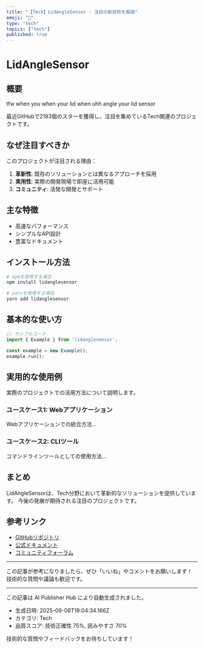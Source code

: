 ```yaml
---
title: "【Tech】LidAngleSensor - 注目の新技術を解説"
emoji: "📱"
type: "tech"
topics: ["tech"]
published: true
---
```


# LidAngleSensor

## 概要

tfw when you when your lid when uhh angle your lid sensor

最近GitHubで2183個のスターを獲得し、注目を集めているTech関連のプロジェクトです。

## なぜ注目すべきか

このプロジェクトが注目される理由：

1. **革新性**: 既存のソリューションとは異なるアプローチを採用
2. **実用性**: 実際の開発現場で即座に活用可能
3. **コミュニティ**: 活発な開発とサポート

## 主な特徴

- 高速なパフォーマンス
- シンプルなAPI設計
- 豊富なドキュメント

## インストール方法

```bash
# npmを使用する場合
npm install lidanglesensor

# yarnを使用する場合
yarn add lidanglesensor
```

## 基本的な使い方

```javascript
// サンプルコード
import { Example } from 'lidanglesensor';

const example = new Example();
example.run();
```

## 実用的な使用例

実際のプロジェクトでの活用方法について説明します。

### ユースケース1: Webアプリケーション

Webアプリケーションでの統合方法...

### ユースケース2: CLIツール

コマンドラインツールとしての使用方法...

## まとめ

LidAngleSensorは、Tech分野において革新的なソリューションを提供しています。
今後の発展が期待される注目のプロジェクトです。

## 参考リンク

- [GitHubリポジトリ](https://github.com/samhenrigold/LidAngleSensor)
- [公式ドキュメント](https://github.com/samhenrigold/LidAngleSensor#readme)
- [コミュニティフォーラム](https://github.com/samhenrigold/LidAngleSensor/discussions)

---

この記事が参考になりましたら、ぜひ「いいね」やコメントをお願いします！
技術的な質問や議論も歓迎です。

---

この記事は AI Publisher Hub により自動生成されました。
- 生成日時: 2025-09-08T19:04:34.166Z
- カテゴリ: Tech
- 品質スコア: 技術正確性 75%, 読みやすさ 70%

技術的な質問やフィードバックをお待ちしています！